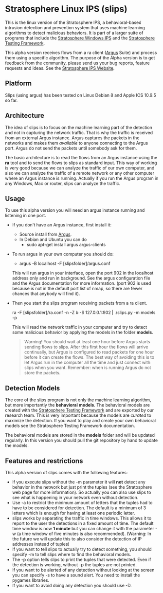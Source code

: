 # Stratosphere Linux IPS (slips)
This is the linux version of the Stratosphere IPS, a behavioral-based intrusion detection and prevention system that uses machine learning algorithms to detect malicious behaviors. It is part of a larger suite of programs that include the [Stratosphere Windows IPS] and the [Stratosphere Testing Framework].

This alpha version receives flows from a ra client ([Argus] Suite) and process them using a specific algorithm. The purpose of the Alpha version is to get feedback from the community, please send us your bug reports, feature requests and ideas. See the [Stratosphere IPS Website](https://stratosphereips.org).

## Platform
Slips (using argus) has been tested on Linux Debian 8 and Apple IOS 10.9.5 so far.

## Architecture
The idea of slips is to focus on the machine learning part of the detection and not in capturing the network traffic. That is why the traffic is received from an external Argus instance. Argus captures the packets in the networks and makes them _available_ to anyone connecting to the Argus port. Argus do not send the packets until somebody ask for them.

The basic architecture is to read the flows from an Argus instance using the __ra__ tool and to send the flows to slips as standard input. This way of working is very good because we can analyze the traffic of our own computer, and also we can analyze the traffic of a remote network or any other computer where an Argus instance is running. Actually if you run the Argus program in any Windows, Mac or router, slips can analyze the traffic.

## Usage
To use this alpha version you will need an argus instance running and listening in one port.

- If you don't have an Argus instance, first install it:
    - Source install from [Argus].
    - In Debian and Ubuntu you can do
        - sudo apt-get install argus argus-clients

- To run argus in your own computer you should do:
    - argus -B localhost -F [slipsfolder]/argus.conf

    This will run argus in your interface, open the port 902 in the localhost address only and run in background. See the argus configuration file and the Argus documentation for more information. (port 902 is used because is not in the default port list of nmap, so there are fewer chances that anybody will find it).

- Then you start the slips program receiving packets from a ra client.

    ra -F [slipsfolder]/ra.conf -n -Z b -S 127.0.0.1:902 | ./slips.py -m models -p

    This will read the network traffic in your computer and try to detect some malicious behavior by applying the models in the folder __models__.

    > Warning! You should wait at least one hour before Argus starts sending flows to slips. After this first hour the flows will arrive continually, but Argus is configured to read packets for one hour before it can create the flows. The best way of avoiding this is to let Argus run in the computer all the time and just connect with slips when you want. Remember: when is running Argus do not store the packets.

## Detection Models
The core of the slips program is not only the machine learning algorithm, but more importantly the __behavioral models__. The behavioral models are created with the [Stratosphere Testing Framework] and are exported by our research team. This is very important because the models are _curated_ to maximize the detection. If you want to play and create your own behavioral models see the Stratosphere Testing Framework documentation.

The behavioral models are stored in the __models__ folder and will be updated regularly. In this version you should pull the git repository by hand to update the models.

## Features and restrictions

This alpha version of slips comes with the following features:

- If you execute slips without the -m parameter it will __not__ detect any behavior in the network but just print the tuples (see the Stratosphere web page for more information). So actually you can also use slips to see what is happening in your network even without detection.
- Use -a to restrict the minimum amount of letters that the tuples had to have to be considered for detection. The default is a minimum of 3 letters which is enough for having at least one periodic letter.
- slips works by separating the traffic in time windows. This allows it to report to the user the detections in a fixed amount of time. The default time window is now __1 minute__ but you can change it with the parameter -w (a time window of five minutes is also recommended). (Warning: In the future we will update this to also consider the detection of IP addresses instead of tuples)
- If you want to tell slips to actually try to detect something, you should specify -m to tell slips where to find the behavioral models.
- The -p option tells slips to print the tuples that were detected. Even if the detection is working, without -p the tuples are not printed.
- If you want to be alerted of any detection without looking at the screen you can specify -s to have a sound alert. You need to install the pygames libraries.
- If you want to avoid doing any detection you should use -D.

[Argus]: http://qosient.com/argus/ "Argus"
[Stratosphere Testing Framework]: https://github.com/stratosphereips/StratosphereTestingFramework
[Stratosphere Windows IPS]: https://github.com/stratosphereips/StratosphereIps
